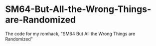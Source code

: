 # SM64-But-All-the-Wrong-Things-are-Randomized
The code for my romhack, "SM64 But All the Wrong Things are Randomized"
